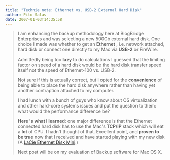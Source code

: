 ```yaml
---
title: "Technie note: Ethernet vs. USB-2 External Hard Disk"
author: Pito Salas
date: 2007-01-03T14:35:58
---
```



>
> I am enhancing the backup methodology here at BlogBridge Enterprises and was
> selecting a new 500Gb external hard disk. One choice I made was whether to
> get an **Ethernet** , i.e. network attached, hard disk or connect one
> directly to my Mac via **USB-2** or FireWire.
>
> Admittedly being too **lazy** to do calculations I guessed that the limiting
> factor on speed of a hard disk would be the hard disk transfer speed itself
> not the speed of Ethernet-100 vs. USB-2.
>
> Not sure if this is actually correct, but I opted for the **convenience** of
> being able to place the hard disk anywhere rather than having yet another
> contraption attached to my computer.
>
> I had lunch with a bunch of guys who know about OS virtualization and other
> hard-core systems issues and put the question to them: what would the
> performance difference be?
>
> **Here 's what I learned**: one major difference is that the Ethernet
> connected hard disk has to use the Mac's **TCP/IP** stack which will eat a
> **lot** of CPU. I hadn't thought of that. Excellent point, and **proven to
> be true** now that I received and have started playing with my new disk (A
> [LaCie Ethernet Disk
> Mini](<http://www.lacie.com/products/product.htm?pid=10594>).)
>
> Next post will be on my evaluation of Backup software for Mac OS X.


